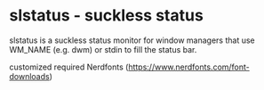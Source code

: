 slstatus - suckless status
==========================
slstatus is a suckless status monitor for window managers that use WM_NAME
(e.g. dwm) or stdin to fill the status bar.

customized
required Nerdfonts (https://www.nerdfonts.com/font-downloads)
